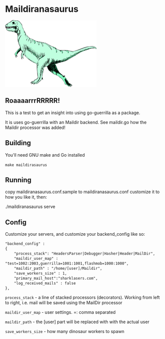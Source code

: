 # Maildiranasaurus

![Dino](/dino.png)

## RoaaaarrrRRRRR!

This is a test to get an insight into using go-guerrilla as a package.

It is uses go-guerrilla with an Maildir backend. See maildir.go how the Maildir processor was added!

## Building

You'll need GNU make and Go installed

`make maildirasaurus`

## Running

copy maildiranasaurus.conf.sample to maildiranasaurus.conf
customize it to how you like it, then:

./maildiranasaurus serve

## Config

Customize your servers, and customize your backend_config like so:

    "backend_config" :
    {
        "process_stack": "HeadersParser|Debugger|Hasher|Header|MailDir",
        "maildir_user_map" : "test=1002:2003,guerrilla=1001:1001,flashmob=1000:1000",
        "maildir_path" : "/home/[user]/Maildir",
        "save_workers_size" : 1,
        "primary_mail_host":"sharklasers.com",
        "log_received_mails" : false
    },
    
`process_stack` - a line of stacked processors (decorators). 
Working from left to right, i.e. mail will be saved using the MailDir processor

`maildir_user_map` - user settings. <username>=<user id>:<group id> comma separated

`maildir_path` - the [user] part will be replaced with with the actual user

`save_workers_size` - how many dinosaur workers to spawn